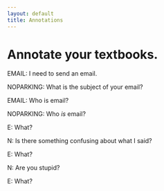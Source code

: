 ```yaml
---
layout: default
title: Annotations
---
```


# Annotate your textbooks.

EMAIL: I need to send an email.

NOPARKING: What is the subject of your email?

EMAIL: Who is email?

NOPARKING: Who *is* email?

E: What?

N: Is there something confusing about what I said?

E: What?

N: Are you stupid?

E: What?

